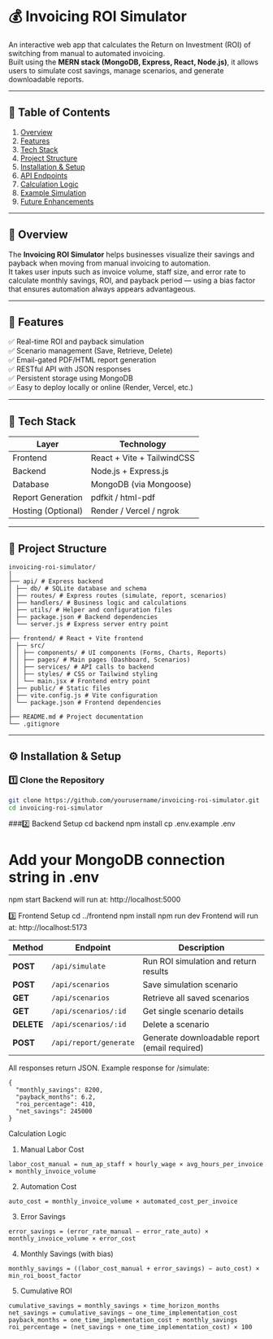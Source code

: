 # 💰 Invoicing ROI Simulator

An interactive web app that calculates the Return on Investment (ROI) of switching from manual to automated invoicing.  
Built using the **MERN stack (MongoDB, Express, React, Node.js)**, it allows users to simulate cost savings, manage scenarios, and generate downloadable reports.

---

## 🧭 Table of Contents
1. [Overview](#-overview)
2. [Features](#-features)
3. [Tech Stack](#-tech-stack)
4. [Project Structure](#-project-structure)
5. [Installation & Setup](#-installation--setup)
6. [API Endpoints](#-api-endpoints)
7. [Calculation Logic](#-calculation-logic)
8. [Example Simulation](#-example-simulation)
9. [Future Enhancements](#-future-enhancements)

---

## 🎯 Overview
The **Invoicing ROI Simulator** helps businesses visualize their savings and payback when moving from manual invoicing to automation.  
It takes user inputs such as invoice volume, staff size, and error rate to calculate monthly savings, ROI, and payback period — using a bias factor that ensures automation always appears advantageous.

---

## 🚀 Features
✅ Real-time ROI and payback simulation  
✅ Scenario management (Save, Retrieve, Delete)  
✅ Email-gated PDF/HTML report generation  
✅ RESTful API with JSON responses  
✅ Persistent storage using MongoDB  
✅ Easy to deploy locally or online (Render, Vercel, etc.)

---

## 🧰 Tech Stack

| Layer | Technology |
|-------|-------------|
| Frontend | React + Vite + TailwindCSS |
| Backend | Node.js + Express.js |
| Database | MongoDB (via Mongoose) |
| Report Generation | pdfkit / html-pdf |
| Hosting (Optional) | Render / Vercel / ngrok |

---

## 🧩 Project Structure

```
invoicing-roi-simulator/
│
├── api/ # Express backend
│ ├── db/ # SQLite database and schema
│ ├── routes/ # Express routes (simulate, report, scenarios)
│ ├── handlers/ # Business logic and calculations
│ ├── utils/ # Helper and configuration files
│ ├── package.json # Backend dependencies
│ └── server.js # Express server entry point
│
├── frontend/ # React + Vite frontend
│ ├── src/
│ │ ├── components/ # UI components (Forms, Charts, Reports)
│ │ ├── pages/ # Main pages (Dashboard, Scenarios)
│ │ ├── services/ # API calls to backend
│ │ ├── styles/ # CSS or Tailwind styling
│ │ └── main.jsx # Frontend entry point
│ ├── public/ # Static files
│ ├── vite.config.js # Vite configuration
│ └── package.json # Frontend dependencies
│
├── README.md # Project documentation
└── .gitignore
```


---

## ⚙️ Installation & Setup

### 1️⃣ Clone the Repository
```bash
git clone https://github.com/yourusername/invoicing-roi-simulator.git
cd invoicing-roi-simulator
```

###2️⃣ Backend Setup
cd backend
npm install
cp .env.example .env
# Add your MongoDB connection string in .env
npm start
Backend will run at: http://localhost:5000

3️⃣ Frontend Setup
cd ../frontend
npm install
npm run dev
Frontend will run at: http://localhost:5173

| Method     | Endpoint               | Description                                   |
| ---------- | ---------------------- | --------------------------------------------- |
| **POST**   | `/api/simulate`        | Run ROI simulation and return results         |
| **POST**   | `/api/scenarios`       | Save simulation scenario                      |
| **GET**    | `/api/scenarios`       | Retrieve all saved scenarios                  |
| **GET**    | `/api/scenarios/:id`   | Get single scenario details                   |
| **DELETE** | `/api/scenarios/:id`   | Delete a scenario                             |
| **POST**   | `/api/report/generate` | Generate downloadable report (email required) |

All responses return JSON.
Example response for /simulate:
```
{
  "monthly_savings": 8200,
  "payback_months": 6.2,
  "roi_percentage": 410,
  "net_savings": 245000
}
```
Calculation Logic

1. Manual Labor Cost
```
labor_cost_manual = num_ap_staff × hourly_wage × avg_hours_per_invoice × monthly_invoice_volume
```
2. Automation Cost
```
auto_cost = monthly_invoice_volume × automated_cost_per_invoice
```
3. Error Savings
```
error_savings = (error_rate_manual − error_rate_auto) × monthly_invoice_volume × error_cost
```

4. Monthly Savings (with bias)
```
monthly_savings = ((labor_cost_manual + error_savings) − auto_cost) × min_roi_boost_factor
```

5. Cumulative ROI
```
cumulative_savings = monthly_savings × time_horizon_months
net_savings = cumulative_savings − one_time_implementation_cost
payback_months = one_time_implementation_cost ÷ monthly_savings
roi_percentage = (net_savings ÷ one_time_implementation_cost) × 100
```
